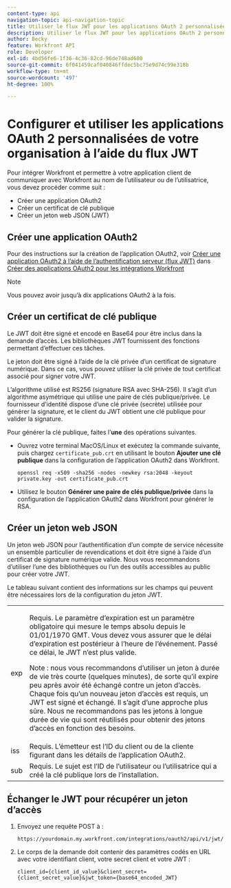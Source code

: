 ```yaml
---
content-type: api
navigation-topic: api-navigation-topic
title: Utiliser le flux JWT pour les applications OAuth 2 personnalisées
description: Utiliser le flux JWT pour les applications OAuth 2 personnalisées
author: Becky
feature: Workfront API
role: Developer
exl-id: 4bd56fe6-1f36-4c36-82cd-96de748ad680
source-git-commit: 6f041459caf040846ffdec5bc75e9d74c99e318b
workflow-type: tm+mt
source-wordcount: '497'
ht-degree: 100%

---
```


# Configurer et utiliser les applications OAuth 2 personnalisées de votre organisation à l’aide du flux JWT

Pour intégrer Workfront et permettre à votre application client de communiquer avec Workfront au nom de l’utilisateur ou de l’utilisatrice, vous devez procéder comme suit :

* Créer une application OAuth2
* Créer un certificat de clé publique
* Créer un jeton web JSON (JWT)

## Créer une application OAuth2

Pour des instructions sur la création de l’application OAuth2, voir [Créer une application OAuth2 à l’aide de l’authentification serveur (flux JWT)](../../administration-and-setup/configure-integrations/create-oauth-application.md#create2) dans [Créer des applications OAuth2 pour les intégrations Workfront](../../administration-and-setup/configure-integrations/create-oauth-application.md)

>[!NOTE]
>
>Vous pouvez avoir jusqu’à dix applications OAuth2 à la fois.

## Créer un certificat de clé publique

Le JWT doit être signé et encodé en Base64 pour être inclus dans la demande d’accès. Les bibliothèques JWT fournissent des fonctions permettant d’effectuer ces tâches.

Le jeton doit être signé à l’aide de la clé privée d’un certificat de signature numérique. Dans ce cas, vous pouvez utiliser la clé privée de tout certificat associé pour signer votre JWT.

L’algorithme utilisé est RS256 (signature RSA avec SHA-256). Il s’agit d’un algorithme asymétrique qui utilise une paire de clés publique/privée. Le fournisseur d’identité dispose d’une clé privée (secrète) utilisée pour générer la signature, et le client du JWT obtient une clé publique pour valider la signature.

Pour générer la clé publique, faites l’**une** des opérations suivantes.

* Ouvrez votre terminal MacOS/Linux et exécutez la commande suivante, puis chargez `certificate_pub.crt` en utilisant le bouton **Ajouter une clé publique** dans la configuration de l’application OAuth2 dans Workfront.

  <!-- [Copy](javascript:void(0);) -->
  <pre><code>openssl req -x509 -sha256 -nodes -newkey rsa:2048 -keyout private.key -out certificate_pub.crt</code></pre>

* Utilisez le bouton **Générer une paire de clés publique/privée** dans la configuration de l’application OAuth2 dans Workfront pour générer le RSA.

## Créer un jeton web JSON

Un jeton web JSON pour l’authentification d’un compte de service nécessite un ensemble particulier de revendications et doit être signé à l’aide d’un certificat de signature numérique valide. Nous vous recommandons d’utiliser l’une des bibliothèques ou l’un des outils accessibles au public pour créer votre JWT.

Le tableau suivant contient des informations sur les champs qui peuvent être nécessaires lors de la configuration du jeton JWT.

<table style="table-layout:auto"> 
 <col> 
 <col> 
 <tbody> 
  <tr> 
   <td role="rowheader">exp</td> 
   <td> <p>Requis. Le paramètre d’expiration est un paramètre obligatoire qui mesure le temps absolu depuis le 01/01/1970 GMT. Vous devez vous assurer que le délai d’expiration est postérieur à l’heure de l’événement. Passé ce délai, le JWT n’est plus valide. </p> <p>Note : nous vous recommandons d’utiliser un jeton à durée de vie très courte (quelques minutes), de sorte qu’il expire peu après avoir été échangé contre un jeton d’accès. Chaque fois qu’un nouveau jeton d’accès est requis, un JWT est signé et échangé. Il s’agit d’une approche plus sûre. Nous ne recommandons pas les jetons à longue durée de vie qui sont réutilisés pour obtenir des jetons d’accès en fonction des besoins.</p> </td> 
  </tr> 
  <tr> 
   <td role="rowheader">iss</td> 
   <td>Requis. L’émetteur est l’ID du client ou de la cliente figurant dans les détails de l’application OAuth2.</td> 
  </tr> 
  <tr> 
   <td role="rowheader">sub</td> 
   <td>Requis. Le sujet est l’ID de l’utilisateur ou l’utilisatrice qui a créé la clé publique lors de l’installation.</td> 
  </tr> 
 </tbody> 
</table>

## Échanger le JWT pour récupérer un jeton d’accès

1. Envoyez une requête POST à :

   <!-- [Copy](javascript:void(0);) -->
   <pre><code>https://yourdomain.my.workfront.com/integrations/oauth2/api/v1/jwt/exchange</code></pre>

1. Le corps de la demande doit contenir des paramètres codés en URL avec votre identifiant client, votre secret client et votre JWT :

   <!-- [Copy](javascript:void(0);) -->
   <pre><code>client_id={client_id_value}&client_secret={client_secret_value}&jwt_token={base64_encoded_JWT}</code></pre>

 
